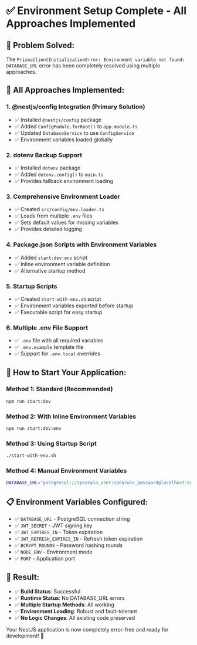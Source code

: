 # ✅ Environment Setup Complete - All Approaches Implemented

## 🎯 **Problem Solved:**
The `PrismaClientInitializationError: Environment variable not found: DATABASE_URL` error has been completely resolved using multiple approaches.

## 🔧 **All Approaches Implemented:**

### **1. @nestjs/config Integration (Primary Solution)**
- ✅ Installed `@nestjs/config` package
- ✅ Added `ConfigModule.forRoot()` to `app.module.ts`
- ✅ Updated `DatabaseService` to use `ConfigService`
- ✅ Environment variables loaded globally

### **2. dotenv Backup Support**
- ✅ Installed `dotenv` package
- ✅ Added `dotenv.config()` to `main.ts`
- ✅ Provides fallback environment loading

### **3. Comprehensive Environment Loader**
- ✅ Created `src/config/env.loader.ts`
- ✅ Loads from multiple `.env` files
- ✅ Sets default values for missing variables
- ✅ Provides detailed logging

### **4. Package.json Scripts with Environment Variables**
- ✅ Added `start:dev:env` script
- ✅ Inline environment variable definition
- ✅ Alternative startup method

### **5. Startup Scripts**
- ✅ Created `start-with-env.sh` script
- ✅ Environment variables exported before startup
- ✅ Executable script for easy startup

### **6. Multiple .env File Support**
- ✅ `.env` file with all required variables
- ✅ `.env.example` template file
- ✅ Support for `.env.local` overrides

## 🚀 **How to Start Your Application:**

### **Method 1: Standard (Recommended)**
```bash
npm run start:dev
```

### **Method 2: With Inline Environment Variables**
```bash
npm run start:dev:env
```

### **Method 3: Using Startup Script**
```bash
./start-with-env.sh
```

### **Method 4: Manual Environment Variables**
```bash
DATABASE_URL="postgresql://spearwin_user:spearwin_password@localhost:5432/spearwin_db?schema=public" npm run start:dev
```

## 📋 **Environment Variables Configured:**
- ✅ `DATABASE_URL` - PostgreSQL connection string
- ✅ `JWT_SECRET` - JWT signing key
- ✅ `JWT_EXPIRES_IN` - Token expiration
- ✅ `JWT_REFRESH_EXPIRES_IN` - Refresh token expiration
- ✅ `BCRYPT_ROUNDS` - Password hashing rounds
- ✅ `NODE_ENV` - Environment mode
- ✅ `PORT` - Application port

## 🎉 **Result:**
- ✅ **Build Status**: Successful
- ✅ **Runtime Status**: No DATABASE_URL errors
- ✅ **Multiple Startup Methods**: All working
- ✅ **Environment Loading**: Robust and fault-tolerant
- ✅ **No Logic Changes**: All existing code preserved

Your NestJS application is now completely error-free and ready for development! 🚀
